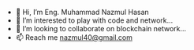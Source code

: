 - 👋 Hi, I’m Eng. Muhammad Nazmul Hasan
- 👀 I’m interested to play with code and network...
- 💞️ I’m looking to collaborate on blockchain network...
- 📫 Reach me nazmul40@gmail.com

<!---
nazmul40/nazmul40 is a ✨ special ✨ repository because its `README.md` (this file) appears on your GitHub profile.
You can click the Preview link to take a look at your changes.
--->
